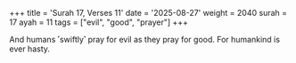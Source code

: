 +++
title = 'Surah 17, Verses 11'
date = '2025-08-27'
weight = 2040
surah = 17
ayah = 11
tags = ["evil", "good", "prayer"]
+++

And humans ˹swiftly˺ pray for evil as they pray for good. For humankind is ever hasty.